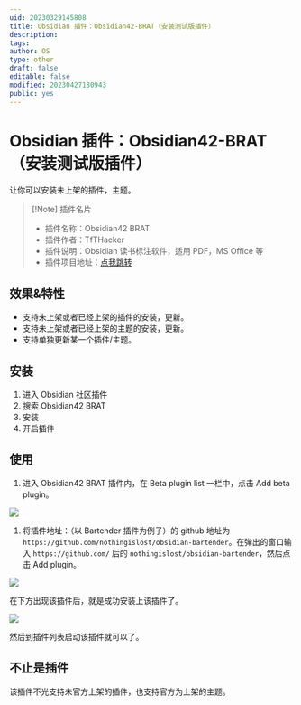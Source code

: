 ```yaml
---
uid: 20230329145808
title: Obsidian 插件：Obsidian42-BRAT（安装测试版插件）
description: 
tags: 
author: OS
type: other
draft: false
editable: false
modified: 20230427180943
public: yes
---
```


# Obsidian 插件：Obsidian42-BRAT（安装测试版插件）

让你可以安装未上架的插件，主题。

> [!Note] 插件名片
>
> - 插件名称：Obsidian42 BRAT
> - 插件作者：TfTHacker
> - 插件说明：Obsidian 读书标注软件，适用 PDF，MS Office 等
> - 插件项目地址：[点我跳转](<[https://github.com/TfTHacker/obsidian42-brat](https://github.com/TfTHacker/obsidian42-brat)>)

## 效果&特性

- 支持未上架或者已经上架的插件的安装，更新。
- 支持未上架或者已经上架的主题的安装，更新。
- 支持单独更新某一个插件/主题。

## 安装

1. 进入 Obsidian 社区插件
2. 搜索 Obsidian42 BRAT
3. 安装
4. 开启插件

## 使用

1. 进入 Obsidian42 BRAT 插件内，在 Beta plugin list 一栏中，点击 Add beta plugin。

![](https://s1.vika.cn/space/2023/03/15/308c2346da9645fb910157f5cffacc05)

1. 将插件地址：（以 Bartender 插件为例子）的 github 地址为 `https://github.com/nothingislost/obsidian-bartender`。在弹出的窗口输入 `https://github.com/` 后的 `nothingislost/obsidian-bartender`，然后点击 Add plugin。

![](https://s1.vika.cn/space/2023/03/15/7581f0275aca493faec5a1b9c052297b)

在下方出现该插件后，就是成功安装上该插件了。

![](https://s1.vika.cn/space/2023/03/15/7d0555796eb54448ba550763d4d5ecdc)

然后到插件列表启动该插件就可以了。

## 不止是插件

该插件不光支持未官方上架的插件，也支持官方为上架的主题。
